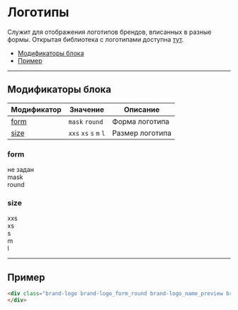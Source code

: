 # Логотипы

<div class="preview">
    <div class="brand-logo brand-logo_form_round brand-logo_name_preview brand-logo_size_m" style="background-image: url('../../assets/doc/content/content-logo/brand-logo_name_preview.svg');">
    </div>
</div>

Служит для отображения логотипов брендов, вписанных в разные формы. Открытая библиотека с логотипами доступна [тут](#).

* [Модификаторы блока](#Модификаторы-блока)
* [Пример](#Пример)

___

## Модификаторы блока

Модификатор     | Значение                   | Описание
--------------- | -------------------------- | -----------
[form](#form)   | `mask` `round`             | Форма логотипа
[size](#size)   | `xxs` `xs` `s` `m` `l`     | Размер логотипа

### form

<div class="tpl-grid tpl-grid_m-columns_6 tpl-grid_col-gap_third tpl-grid_row-gap_third tpl-grid_vertical-align_center decorator decorator_indent-v_xl">
    <div class="tpl-grid__fraction tpl-grid__fraction_m-col_1">
        <div class="text text_size_xl text_view_ghost">не задан</div>
    </div>
    <div class="tpl-grid__fraction tpl-grid__fraction_m-col_5">
        <div class="brand-logo brand-logo_name_preview brand-logo_size_l" style="background-image: url('../../assets/doc/content/content-logo/brand-logo_name_preview.svg');">
        </div>
    </div>
</div>

<div class="tpl-grid tpl-grid_m-columns_6 tpl-grid_col-gap_third tpl-grid_row-gap_third tpl-grid_vertical-align_center decorator decorator_indent-v_xl">
    <div class="tpl-grid__fraction tpl-grid__fraction_m-col_1">
        <div class="text text_size_xl text_view_ghost">mask</div>
    </div>
    <div class="tpl-grid__fraction tpl-grid__fraction_m-col_5">
        <div class="brand-logo brand-logo_form_mask brand-logo_name_preview brand-logo_size_l" style="background-image: url('../../assets/doc/content/content-logo/brand-logo_name_preview.svg');">
        </div>
    </div>
</div>

<div class="tpl-grid tpl-grid_m-columns_6 tpl-grid_col-gap_third tpl-grid_row-gap_third tpl-grid_vertical-align_center decorator decorator_indent-v_xl">
    <div class="tpl-grid__fraction tpl-grid__fraction_m-col_1">
        <div class="text text_size_xl text_view_ghost">round</div>
    </div>
    <div class="tpl-grid__fraction tpl-grid__fraction_m-col_5">
        <div class="brand-logo brand-logo_form_round brand-logo_name_preview brand-logo_size_l" style="background-image: url('../../assets/doc/content/content-logo/brand-logo_name_preview.svg');">
        </div>
    </div>
</div>

### size

<div class="tpl-grid tpl-grid_m-columns_6 tpl-grid_col-gap_third tpl-grid_row-gap_third tpl-grid_vertical-align_center decorator decorator_indent-v_xl">
    <div class="tpl-grid__fraction tpl-grid__fraction_m-col_1">
        <div class="text text_size_xl text_view_ghost">xxs</div>
    </div>
    <div class="tpl-grid__fraction tpl-grid__fraction_m-col_5">
        <div class="brand-logo brand-logo_form_round brand-logo_name_preview brand-logo_size_xxs" style="background-image: url('../../assets/doc/content/content-logo/brand-logo_name_preview.svg');">
        </div>
    </div>
</div>

<div class="tpl-grid tpl-grid_m-columns_6 tpl-grid_col-gap_third tpl-grid_row-gap_third tpl-grid_vertical-align_center decorator decorator_indent-v_xl">
    <div class="tpl-grid__fraction tpl-grid__fraction_m-col_1">
        <div class="text text_size_xl text_view_ghost">xs</div>
    </div>
    <div class="tpl-grid__fraction tpl-grid__fraction_m-col_5">
        <div class="brand-logo brand-logo_form_round brand-logo_name_preview brand-logo_size_xs" style="background-image: url('../../assets/doc/content/content-logo/brand-logo_name_preview.svg');">
        </div>
    </div>
</div>

<div class="tpl-grid tpl-grid_m-columns_6 tpl-grid_col-gap_third tpl-grid_row-gap_third tpl-grid_vertical-align_center decorator decorator_indent-v_xl">
    <div class="tpl-grid__fraction tpl-grid__fraction_m-col_1">
        <div class="text text_size_xl text_view_ghost">s</div>
    </div>
    <div class="tpl-grid__fraction tpl-grid__fraction_m-col_5">
        <div class="brand-logo brand-logo_form_round brand-logo_name_preview brand-logo_size_s" style="background-image: url('../../assets/doc/content/content-logo/brand-logo_name_preview.svg');">
        </div>
    </div>
</div>

<div class="tpl-grid tpl-grid_m-columns_6 tpl-grid_col-gap_third tpl-grid_row-gap_third tpl-grid_vertical-align_center decorator decorator_indent-v_xl">
    <div class="tpl-grid__fraction tpl-grid__fraction_m-col_1">
        <div class="text text_size_xl text_view_ghost">m</div>
    </div>
    <div class="tpl-grid__fraction tpl-grid__fraction_m-col_5">
        <div class="brand-logo brand-logo_form_round brand-logo_name_preview brand-logo_size_m" style="background-image: url('../../assets/doc/content/content-logo/brand-logo_name_preview.svg');">
        </div>
    </div>
</div>

<div class="tpl-grid tpl-grid_m-columns_6 tpl-grid_col-gap_third tpl-grid_row-gap_third tpl-grid_vertical-align_center decorator decorator_indent-v_xl">
    <div class="tpl-grid__fraction tpl-grid__fraction_m-col_1">
        <div class="text text_size_xl text_view_ghost">l</div>
    </div>
    <div class="tpl-grid__fraction tpl-grid__fraction_m-col_5">
        <div class="brand-logo brand-logo_form_round brand-logo_name_preview brand-logo_size_l" style="background-image: url('../../assets/doc/content/content-logo/brand-logo_name_preview.svg');">
        </div>
    </div>
</div>

___

## Пример

<div class="brand-logo brand-logo_form_round brand-logo_name_preview brand-logo_size_m" style="background-image: url('../../assets/doc/content/content-logo/brand-logo_name_preview.svg');">
</div>

``` html
<div class="brand-logo brand-logo_form_round brand-logo_name_preview brand-logo_size_m" style="background-image: url('../../assets/doc/content/content-logo/brand-logo_name_preview.svg');">
</div>
```
